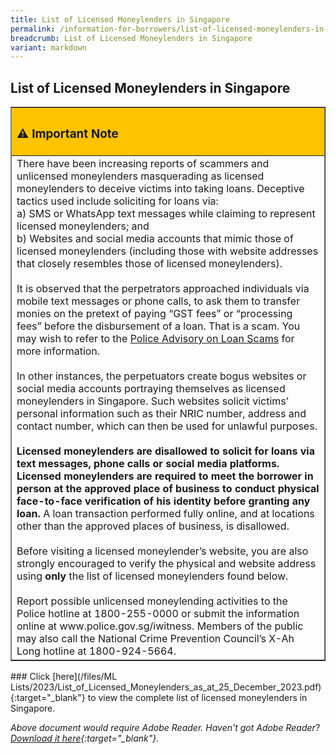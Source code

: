 ```yaml
---
title: List of Licensed Moneylenders in Singapore
permalink: /information-for-borrowers/list-of-licensed-moneylenders-in-singapore/
breadcrumb: List of Licensed Moneylenders in Singapore
variant: markdown
---
```

List of Licensed Moneylenders in Singapore
---
<table style="width:100%" border="1">
  <tbody><tr>
    <th style="background-color:#FFC300" align="left"><h3>⚠ Important Note</h3></th>
  </tr>
  <tr>
    <td>
        There have been increasing reports of scammers and unlicensed moneylenders masquerading as licensed moneylenders to deceive victims into taking loans. Deceptive tactics used include soliciting for loans via:<br>
a) SMS or WhatsApp text messages while claiming to represent licensed moneylenders; and <br>
b) Websites and social media accounts that mimic those of licensed moneylenders (including those with website addresses that closely resembles those of licensed moneylenders).<br>
<br> 
It is observed that the perpetrators approached individuals via mobile text messages or phone calls, to ask them  to transfer monies on the pretext of paying  “GST fees” or “processing fees”  before the disbursement of a loan. That is a scam. You may wish to refer to the <a href="https://www.police.gov.sg/Media-Room/News/20200102_OTHERS_Loan_Scams"> Police Advisory on Loan Scams</a> for more information.<br>
<br> 
In other instances, the perpetuators create bogus websites or social media accounts portraying themselves as licensed moneylenders in Singapore. Such websites solicit victims’ personal information such as their NRIC number, address and contact number, which can then be used for unlawful purposes. <br>
<br> 
<b>Licensed moneylenders are disallowed to solicit for loans via text messages, phone calls or social media platforms. Licensed moneylenders are required to meet the borrower in person at the approved place of business to conduct physical face-to-face verification of his identity before granting any loan.</b>  A loan transaction performed fully online, and at locations other than the approved places of business, is disallowed.<br>
<br> 
Before visiting a licensed moneylender’s website, you are also strongly encouraged to verify the physical and website address using <b>only</b> the list of licensed moneylenders found below. <br>
<br> 
Report possible unlicensed moneylending activities to the Police hotline at 1800-255-0000 or submit the information online at www.police.gov.sg/iwitness. Members of the public may also call the National Crime Prevention Council’s X-Ah Long hotline at 1800-924-5664.
</td>  
  </tr>
</tbody></table>
### Click [here](/files/ML Lists/2023/List_of_Licensed_Moneylenders_as_at_25_December_2023.pdf){:target="_blank"} to view the complete list of licensed moneylenders in Singapore.

  
*Above document would require Adobe Reader. Haven't got Adobe Reader? [Download it here](http://get.adobe.com/reader/otherversions/){:target="_blank"}.*
